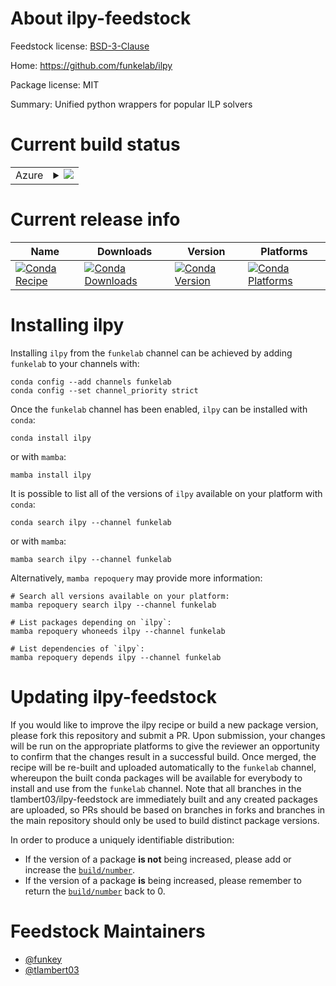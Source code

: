 About ilpy-feedstock
====================

Feedstock license: [BSD-3-Clause](https://github.com/tlambert03/ilpy-feedstock/blob/main/LICENSE.txt)

Home: https://github.com/funkelab/ilpy

Package license: MIT

Summary: Unified python wrappers for popular ILP solvers

Current build status
====================


<table>
    
  <tr>
    <td>Azure</td>
    <td>
      <details>
        <summary>
          <a href="https://dev.azure.com/talleylambert/feedstock-builds/_build/latest?definitionId=&branchName=main">
            <img src="https://dev.azure.com/talleylambert/feedstock-builds/_apis/build/status/ilpy-feedstock?branchName=main">
          </a>
        </summary>
        <table>
          <thead><tr><th>Variant</th><th>Status</th></tr></thead>
          <tbody><tr>
              <td>linux_64_python3.10</td>
              <td>
                <a href="https://dev.azure.com/talleylambert/feedstock-builds/_build/latest?definitionId=&branchName=main">
                  <img src="https://dev.azure.com/talleylambert/feedstock-builds/_apis/build/status/ilpy-feedstock?branchName=main&jobName=linux&configuration=linux%20linux_64_python3.10" alt="variant">
                </a>
              </td>
            </tr><tr>
              <td>linux_64_python3.11</td>
              <td>
                <a href="https://dev.azure.com/talleylambert/feedstock-builds/_build/latest?definitionId=&branchName=main">
                  <img src="https://dev.azure.com/talleylambert/feedstock-builds/_apis/build/status/ilpy-feedstock?branchName=main&jobName=linux&configuration=linux%20linux_64_python3.11" alt="variant">
                </a>
              </td>
            </tr><tr>
              <td>linux_64_python3.9</td>
              <td>
                <a href="https://dev.azure.com/talleylambert/feedstock-builds/_build/latest?definitionId=&branchName=main">
                  <img src="https://dev.azure.com/talleylambert/feedstock-builds/_apis/build/status/ilpy-feedstock?branchName=main&jobName=linux&configuration=linux%20linux_64_python3.9" alt="variant">
                </a>
              </td>
            </tr><tr>
              <td>linux_aarch64_python3.10</td>
              <td>
                <a href="https://dev.azure.com/talleylambert/feedstock-builds/_build/latest?definitionId=&branchName=main">
                  <img src="https://dev.azure.com/talleylambert/feedstock-builds/_apis/build/status/ilpy-feedstock?branchName=main&jobName=linux&configuration=linux%20linux_aarch64_python3.10" alt="variant">
                </a>
              </td>
            </tr><tr>
              <td>linux_aarch64_python3.11</td>
              <td>
                <a href="https://dev.azure.com/talleylambert/feedstock-builds/_build/latest?definitionId=&branchName=main">
                  <img src="https://dev.azure.com/talleylambert/feedstock-builds/_apis/build/status/ilpy-feedstock?branchName=main&jobName=linux&configuration=linux%20linux_aarch64_python3.11" alt="variant">
                </a>
              </td>
            </tr><tr>
              <td>linux_aarch64_python3.9</td>
              <td>
                <a href="https://dev.azure.com/talleylambert/feedstock-builds/_build/latest?definitionId=&branchName=main">
                  <img src="https://dev.azure.com/talleylambert/feedstock-builds/_apis/build/status/ilpy-feedstock?branchName=main&jobName=linux&configuration=linux%20linux_aarch64_python3.9" alt="variant">
                </a>
              </td>
            </tr><tr>
              <td>osx_64_python3.10</td>
              <td>
                <a href="https://dev.azure.com/talleylambert/feedstock-builds/_build/latest?definitionId=&branchName=main">
                  <img src="https://dev.azure.com/talleylambert/feedstock-builds/_apis/build/status/ilpy-feedstock?branchName=main&jobName=osx&configuration=osx%20osx_64_python3.10" alt="variant">
                </a>
              </td>
            </tr><tr>
              <td>osx_64_python3.11</td>
              <td>
                <a href="https://dev.azure.com/talleylambert/feedstock-builds/_build/latest?definitionId=&branchName=main">
                  <img src="https://dev.azure.com/talleylambert/feedstock-builds/_apis/build/status/ilpy-feedstock?branchName=main&jobName=osx&configuration=osx%20osx_64_python3.11" alt="variant">
                </a>
              </td>
            </tr><tr>
              <td>osx_64_python3.9</td>
              <td>
                <a href="https://dev.azure.com/talleylambert/feedstock-builds/_build/latest?definitionId=&branchName=main">
                  <img src="https://dev.azure.com/talleylambert/feedstock-builds/_apis/build/status/ilpy-feedstock?branchName=main&jobName=osx&configuration=osx%20osx_64_python3.9" alt="variant">
                </a>
              </td>
            </tr><tr>
              <td>osx_arm64_python3.10</td>
              <td>
                <a href="https://dev.azure.com/talleylambert/feedstock-builds/_build/latest?definitionId=&branchName=main">
                  <img src="https://dev.azure.com/talleylambert/feedstock-builds/_apis/build/status/ilpy-feedstock?branchName=main&jobName=osx&configuration=osx%20osx_arm64_python3.10" alt="variant">
                </a>
              </td>
            </tr><tr>
              <td>osx_arm64_python3.11</td>
              <td>
                <a href="https://dev.azure.com/talleylambert/feedstock-builds/_build/latest?definitionId=&branchName=main">
                  <img src="https://dev.azure.com/talleylambert/feedstock-builds/_apis/build/status/ilpy-feedstock?branchName=main&jobName=osx&configuration=osx%20osx_arm64_python3.11" alt="variant">
                </a>
              </td>
            </tr><tr>
              <td>osx_arm64_python3.9</td>
              <td>
                <a href="https://dev.azure.com/talleylambert/feedstock-builds/_build/latest?definitionId=&branchName=main">
                  <img src="https://dev.azure.com/talleylambert/feedstock-builds/_apis/build/status/ilpy-feedstock?branchName=main&jobName=osx&configuration=osx%20osx_arm64_python3.9" alt="variant">
                </a>
              </td>
            </tr><tr>
              <td>win_64_python3.10</td>
              <td>
                <a href="https://dev.azure.com/talleylambert/feedstock-builds/_build/latest?definitionId=&branchName=main">
                  <img src="https://dev.azure.com/talleylambert/feedstock-builds/_apis/build/status/ilpy-feedstock?branchName=main&jobName=win&configuration=win%20win_64_python3.10" alt="variant">
                </a>
              </td>
            </tr><tr>
              <td>win_64_python3.11</td>
              <td>
                <a href="https://dev.azure.com/talleylambert/feedstock-builds/_build/latest?definitionId=&branchName=main">
                  <img src="https://dev.azure.com/talleylambert/feedstock-builds/_apis/build/status/ilpy-feedstock?branchName=main&jobName=win&configuration=win%20win_64_python3.11" alt="variant">
                </a>
              </td>
            </tr><tr>
              <td>win_64_python3.9</td>
              <td>
                <a href="https://dev.azure.com/talleylambert/feedstock-builds/_build/latest?definitionId=&branchName=main">
                  <img src="https://dev.azure.com/talleylambert/feedstock-builds/_apis/build/status/ilpy-feedstock?branchName=main&jobName=win&configuration=win%20win_64_python3.9" alt="variant">
                </a>
              </td>
            </tr>
          </tbody>
        </table>
      </details>
    </td>
  </tr>
</table>

Current release info
====================

| Name | Downloads | Version | Platforms |
| --- | --- | --- | --- |
| [![Conda Recipe](https://img.shields.io/badge/recipe-ilpy-green.svg)](https://anaconda.org/funkelab/ilpy) | [![Conda Downloads](https://img.shields.io/conda/dn/funkelab/ilpy.svg)](https://anaconda.org/funkelab/ilpy) | [![Conda Version](https://img.shields.io/conda/vn/funkelab/ilpy.svg)](https://anaconda.org/funkelab/ilpy) | [![Conda Platforms](https://img.shields.io/conda/pn/funkelab/ilpy.svg)](https://anaconda.org/funkelab/ilpy) |

Installing ilpy
===============

Installing `ilpy` from the `funkelab` channel can be achieved by adding `funkelab` to your channels with:

```
conda config --add channels funkelab
conda config --set channel_priority strict
```

Once the `funkelab` channel has been enabled, `ilpy` can be installed with `conda`:

```
conda install ilpy
```

or with `mamba`:

```
mamba install ilpy
```

It is possible to list all of the versions of `ilpy` available on your platform with `conda`:

```
conda search ilpy --channel funkelab
```

or with `mamba`:

```
mamba search ilpy --channel funkelab
```

Alternatively, `mamba repoquery` may provide more information:

```
# Search all versions available on your platform:
mamba repoquery search ilpy --channel funkelab

# List packages depending on `ilpy`:
mamba repoquery whoneeds ilpy --channel funkelab

# List dependencies of `ilpy`:
mamba repoquery depends ilpy --channel funkelab
```




Updating ilpy-feedstock
=======================

If you would like to improve the ilpy recipe or build a new
package version, please fork this repository and submit a PR. Upon submission,
your changes will be run on the appropriate platforms to give the reviewer an
opportunity to confirm that the changes result in a successful build. Once
merged, the recipe will be re-built and uploaded automatically to the
`funkelab` channel, whereupon the built conda packages will be available for
everybody to install and use from the `funkelab` channel.
Note that all branches in the tlambert03/ilpy-feedstock are
immediately built and any created packages are uploaded, so PRs should be based
on branches in forks and branches in the main repository should only be used to
build distinct package versions.

In order to produce a uniquely identifiable distribution:
 * If the version of a package **is not** being increased, please add or increase
   the [``build/number``](https://docs.conda.io/projects/conda-build/en/latest/resources/define-metadata.html#build-number-and-string).
 * If the version of a package **is** being increased, please remember to return
   the [``build/number``](https://docs.conda.io/projects/conda-build/en/latest/resources/define-metadata.html#build-number-and-string)
   back to 0.

Feedstock Maintainers
=====================

* [@funkey](https://github.com/funkey/)
* [@tlambert03](https://github.com/tlambert03/)

